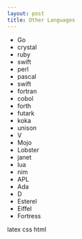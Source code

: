 ```yaml
---
layout: post
title: Other Languages
---
```


- Go
- crystal
- ruby
- swift
- perl
- pascal
- swift
- fortran
- cobol
- forth
- futark
- koka
- unison
- V
- Mojo
- Lobster
- janet
- lua
- nim
- APL
- Ada
- D
- Esterel
- Eiffel
- Fortress

latex
css
html
